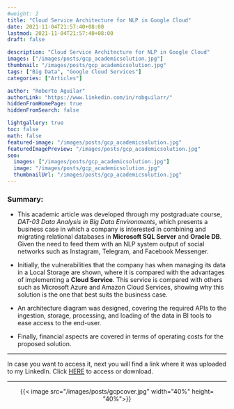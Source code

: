 ```yaml
---
#weight: 2
title: "Cloud Service Architecture for NLP in Google Cloud"
date: 2021-11-04T21:57:40+08:00
lastmod: 2021-11-04T21:57:40+08:00
draft: false

description: "Cloud Service Architecture for NLP in Google Cloud"
images: ["/images/posts/gcp_academicsolution.jpg"]
thumbnail: "/images/posts/gcp_academicsolution.jpg"
tags: ["Big Data", "Google Cloud Services"]
categories: ["Articles"]

author: "Roberto Aguilar"
authorLink: "https://www.linkedin.com/in/robguilarr/"
hiddenFromHomePage: true
hiddenFromSearch: false

lightgallery: true
toc: false
math: false
featured-image: "/images/posts/gcp_academicsolution.jpg"
featuredImagePreview: "/images/posts/gcp_academicsolution.jpg"
seo:
  images: ["/images/posts/gcp_academicsolution.jpg"]
  image: "/images/posts/gcp_academicsolution.jpg"
  thumbnailUrl: "/images/posts/gcp_academicsolution.jpg"
---
```


### Summary:

- This academic article was developed through my postgraduate course, <i>DAT-03 Data Analysis in Big Data Environments</i>, which presents a business case in which a company is interested in combining and migrating relational databases in <b>Microsoft SQL Server</b> and <b>Oracle DB</b>. Given the need to feed them with an NLP system output of social networks such as Instagram, Telegram, and Facebook Messenger.

- Initially, the vulnerabilities that the company has when managing its data in a Local Storage are shown, where it is compared with the advantages of implementing a <b>Cloud Service</b>. This service is compared with others such as Microsoft Azure and Amazon Cloud Services, showing why this solution is the one that best suits the business case.

- An architecture diagram was designed, covering the required APIs to the ingestion, storage, processing, and loading of the data in BI tools to ease access to the end-user.

- Finally, financial aspects are covered in terms of operating costs for the proposed solution.

---

In case you want to access it, next you will find a link where it was uploaded to my LinkedIn. Click <a href="https://www.linkedin.com/in/robguilarr/overlay/1635470662045/single-media-viewer/">HERE</a> to access or download.

---

<p align=center>
    {{< image src="/images/posts/gcpcover.jpg" width="40%" height= "40%">}}
</p>
